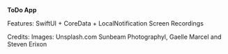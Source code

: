 **ToDo App**

Features:
SwiftUI + CoreData + LocalNotification
Screen Recordings


Credits:
Images: Unsplash.com
Sunbeam Photographyl, Gaelle Marcel and Steven Erixon
